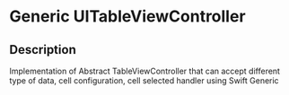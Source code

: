 # Generic UITableViewController

## Description
Implementation of Abstract TableViewController that can accept different type of data, cell configuration, cell selected handler using Swift Generic
